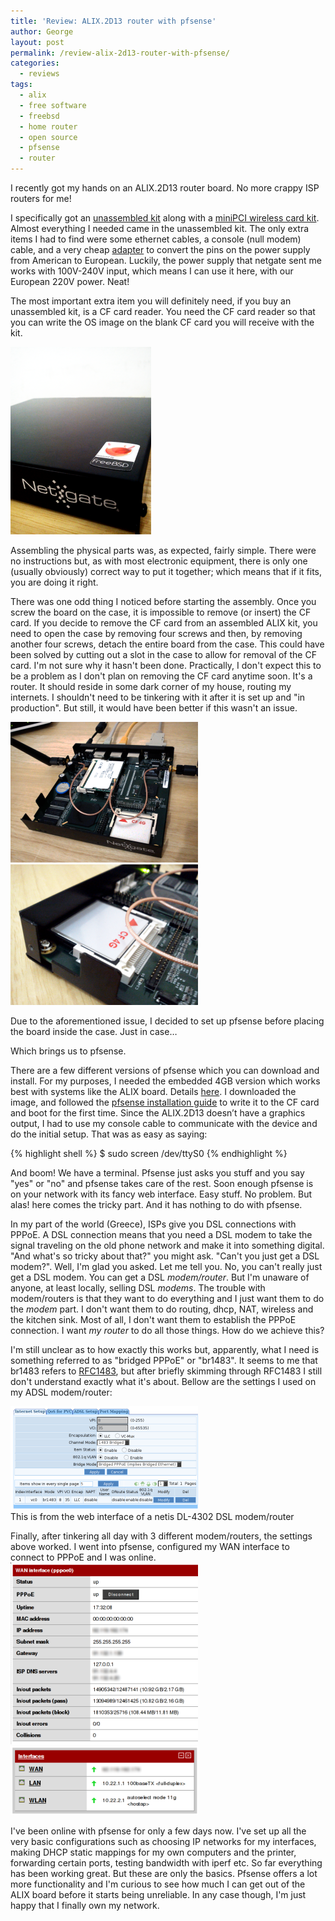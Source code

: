 ```yaml
---
title: 'Review: ALIX.2D13 router with pfsense'
author: George
layout: post
permalink: /review-alix-2d13-router-with-pfsense/
categories:
  - reviews
tags:
  - alix
  - free software
  - freebsd
  - home router
  - open source
  - pfsense
  - router
---
```

I recently got my hands on an ALIX.2D13 router board. No more crappy ISP routers for me!

I specifically got an [unassembled kit](http://store.netgate.com/ALIX2D3-2D13-Kit-Black-Unassembled-P172C82.aspx) along with a [miniPCI wireless card kit](http://store.netgate.com/KIT-ALIX-5004MP-DUAL-P190C34.aspx). Almost everything I needed came in the unassembled kit. The only extra items I had to find were some ethernet cables, a console (null modem) cable, and a very cheap [adapter](http://www.amazon.com/Bluecell-American-European-Outlet-Adapter/dp/B008M4LQM2/ref=sr_1_1?ie=UTF8&qid=1378187269&sr=8-1&keywords=american+european+adapter) to convert the pins on the power supply from American to European. Luckily, the power supply that netgate sent me works with 100V-240V input, which means I can use it here, with our European 220V power. Neat!

The most important extra item you will definitely need, if you buy an unassembled kit, is a CF card reader. You need the CF card reader so that you can write the OS image on the blank CF card you will receive with the kit.

[![The powered by FreeBSD sticker was not included.](/wp-content/uploads/2013/09/fyeahbsd-225x300.png)](/wp-content/uploads/2013/09/fyeahbsd.png)

Assembling the physical parts was, as expected, fairly simple. There were no instructions but, as with most electronic equipment, there is only one (usually obviously) correct way to put it together; which means that if it fits, you are doing it right.

There was one odd thing I noticed before starting the assembly. Once you screw the board on the case, it is impossible to remove (or insert) the CF card. If you decide to remove the CF card from an assembled ALIX kit, you need to open the case by removing four screws and then, by removing another four screws, detach the entire board from the case. This could have been solved by cutting out a slot in the case to allow for removal of the CF card. I'm not sure why it hasn't been done. Practically, I don't expect this to be a problem as I don't plan on removing the CF card anytime soon. It's a router. It should reside in some dark corner of my house, routing my internets. I shouldn't need to be tinkering with it after it is set up and "in production". But still, it would have been better if this wasn't an issue.

[![alix overview](/wp-content/uploads/2013/09/alix_overview-300x225.png)](/wp-content/uploads/2013/09/alix_overview.png)
[![cf blocked](/wp-content/uploads/2013/09/cf_blocked-300x225.png)](/wp-content/uploads/2013/09/cf_blocked.png)

Due to the aforementioned issue, I decided to set up pfsense before placing the board inside the case. Just in case&#8230;

Which brings us to pfsense.

There are a few different versions of pfsense which you can download and install. For my purposes, I needed the embedded 4GB version which works best with systems like the ALIX board. Details [here](http://pfsense.org/index.php@option=com_content&task=view&id=43&Itemid=44.html). I downloaded the image, and followed the [pfsense installation guide](http://doc.pfsense.org/index.php/InstallationGuide) to write it to the CF card and boot for the first time. Since the ALIX.2D13 doesn&#8217;t have a graphics output, I had to use my console cable to communicate with the device and do the initial setup. That was as easy as saying:

{% highlight shell %}
$ sudo screen /dev/ttyS0
{% endhighlight %}

And boom! We have a terminal. Pfsense just asks you stuff and you say "yes" or "no" and pfsense takes care of the rest. Soon enough pfsense is on your network with its fancy web interface. Easy stuff. No problem. But alas! here comes the tricky part. And it has nothing to do with pfsense.

In my part of the world (Greece), ISPs give you DSL connections with PPPoE. A DSL connection means that you need a DSL modem to take the signal traveling on the old phone network and make it into something digital. "And what's so tricky about that?" you might ask. "Can't you just get a DSL modem?". Well, I'm glad you asked. Let me tell you. No, you can't really just get a DSL modem. You can get a DSL *modem/router*. But I'm unaware of anyone, at least locally, selling DSL *modems*. The trouble with modem/routers is that they want to do everything and I just want them to do the *modem* part. I don't want them to do routing, dhcp, NAT, wireless and the kitchen sink. Most of all, I don't want them to establish the PPPoE connection. I want *my router* to do all those things. How do we achieve this?

I'm still unclear as to how exactly this works but, apparently, what I need is something referred to as "bridged PPPoE" or "br1483". It seems to me that br1483 refers to [RFC1483](https://www.rfc-editor.org/rfc/rfc1483.txt), but after briefly skimming through RFC1483 I still don't understand exactly what it's about. Bellow are the settings I used on my ADSL modem/router:

[![adsl modem/router](/wp-content/uploads/2013/09/adsl-300x165.png)](/wp-content/uploads/2013/09/adsl.png)  
This is from the web interface of a netis DL-4302 DSL modem/router


Finally, after tinkering all day with 3 different modem/routers, the settings above worked. Ι went into pfsense, configured my WAN interface to connect to PPPoE and I was online.  
[![interface details](/wp-content/uploads/2013/09/interface_details-300x291.png)](/wp-content/uploads/2013/09/interface_details.png)
[![nterfaces](/wp-content/uploads/2013/09/interfaces-300x110.png)](/wp-content/uploads/2013/09/interfaces.png)


I've been online with pfsense for only a few days now. I've set up all the very basic configurations such as choosing IP networks for my interfaces, making DHCP static mappings for my own computers and the printer, forwarding certain ports, testing bandwidth with iperf etc. So far everything has been working great. But these are only the basics. Pfsense offers a lot more functionality and I'm curious to see how much I can get out of the ALIX board before it starts being unreliable. In any case though, I'm just happy that I finally own my network.

